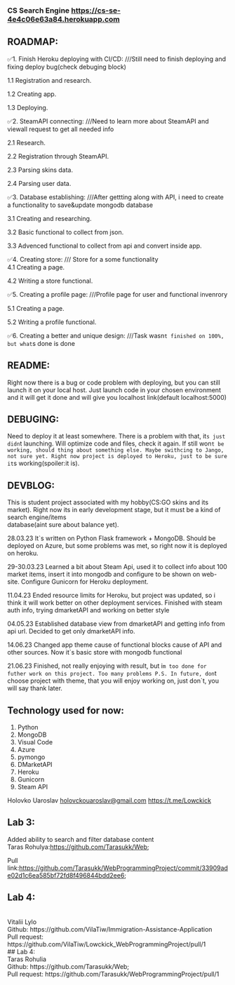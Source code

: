### CS Search Engine https://cs-se-4e4c06e63a84.herokuapp.com

## ROADMAP:
:white_check_mark:1. Finish Heroku deploying with CI/CD:    ///Still need to finish deploying and fixing deploy bug(check debuging block) 

   1.1 Registration and research.
   
   1.2 Creating app.
   
   1.3 Deploying.
   
:white_check_mark:2. SteamAPI connecting:    ///Need to learn more about SteamAPI and viewall request to get all needed info 

   2.1 Research.
   
   2.2 Registration through SteamAPI.
   
   2.3 Parsing skins data.
   
   2.4 Parsing user data.
   
   
:white_check_mark:3. Database establishing:    ///After gettting along with API, i need to create a functionality to save&update mongodb database 

   3.1 Creating and researching.
   
   3.2 Basic functional to collect from json.
   
   3.3 Advenced functional to collect from api and convert inside app.
   
:white_check_mark:4. Creating store:   /// Store for a some functionality  
   4.1 Creating a page.
   
   4.2 Writing a store functional.
   
:white_check_mark:5. Creating a profile page: ///Profile page for user and functional invenrory 

   5.1 Creating a page.
   
   5.2 Writing a profile functional.
   
:white_check_mark:6. Creating a better and unique design: ///Task wasn`t finished on 100%, but what`s done is done 
   

## README:
Right now there is a bug or code problem with deploying, but you can still launch it on your local host. Just launch code in your chosen environment and it will get it done and will give you localhost link(default localhost:5000)


## DEBUGING:
Need to deploy it at least somewhere. There is a problem with that, it`s just didn`t launching. Will optimize code and files, check it again. If still won`t be working, should thing about something else. Maybe swithcing to Jango, not sure yet.
Right now project is deployed to Heroku, just to be sure it`s working(spoiler:it is). 

## DEVBLOG:
This is student project associated with my hobby(CS:GO skins and its market). Right now its in early development stage, but it must be a kind of search engine/items  
database(aint sure about balance yet). 

28.03.23 It`s written on Python Flask framework + MongoDB. Should be deployed on Azure, but some problems was met, so right now it is deployed on heroku.

29-30.03.23 Learned a bit about Steam Api, used it to collect info about 100 market items, insert it into mongodb and configure to be shown on web-site.
Configure Gunicorn for Heroku deployment.

11.04.23 Ended resource limits for Heroku, but project was updated, so i think it will work better on other deployment services. Finished with steam auth info, trying dmarketAPI and working on better style

04.05.23 Established database view from dmarketAPI and getting info from api url. Decided to get only dmarketAPI info.

14.06.23 Changed app theme cause of functional blocks cause of API and other sources. Now it`s basic store with mongodb functional

21.06.23 Finished, not really enjoying with result, but i`m too done for futher work on this project. Too many problems P.S. In future, don`t choose project with theme, that you will enjoy working on, just don`t, you will say thank later.

## Technology used for now:
1. Python
2. MongoDB
3. Visual Code
4. Azure
5. pymongo
6. DMarketAPI
7. Heroku
8. Gunicorn
9. Steam API

Holovko Uaroslav
holovckouaroslav@gmail.com
https://t.me/Lowckick

## Lab 3:
Added ability to search and filter database content
<br>
Taras Rohulya:https://github.com/Tarasukk/Web;

Pull link:https://github.com/Tarasukk/WebProgrammingProject/commit/33909ade02d1c6ea585bf72fd8f496844bdd2ee6;

## Lab 4:
<br>
Vitalii Lylo
<br>
Github: https://github.com/VilaTiw/Immigration-Assistance-Application
<br>
Pull request: https://github.com/VilaTiw/Lowckick_WebProgrammingProject/pull/1
<br>
## Lab 4:
<br>
Taras Rohulia
<br>
Github: https://github.com/Tarasukk/Web;
<br>
Pull request: https://github.com/Tarasukk/WebProgrammingProject/pull/1
<br>
